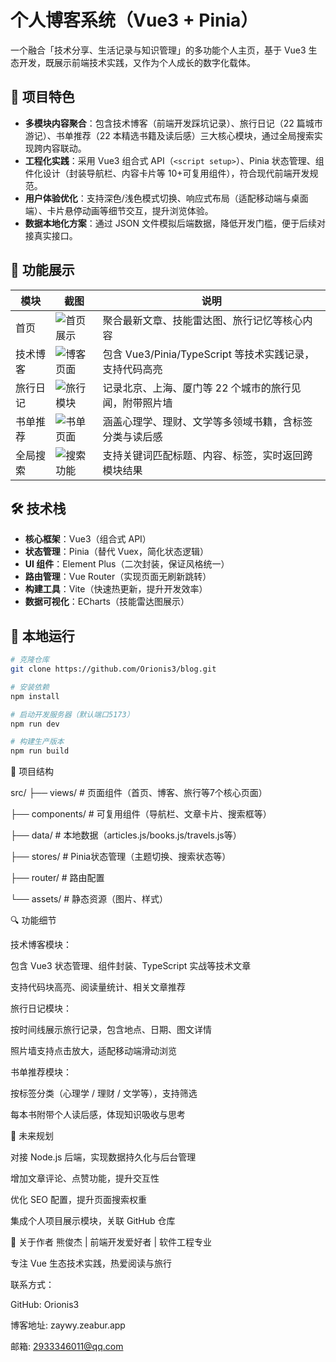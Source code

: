 # 个人博客系统（Vue3 + Pinia）

一个融合「技术分享、生活记录与知识管理」的多功能个人主页，基于 Vue3 生态开发，既展示前端技术实践，又作为个人成长的数字化载体。

## 🌟 项目特色

- **多模块内容聚合**：包含技术博客（前端开发踩坑记录）、旅行日记（22 篇城市游记）、书单推荐（22 本精选书籍及读后感）三大核心模块，通过全局搜索实现跨内容联动。
- **工程化实践**：采用 Vue3 组合式 API（`<script setup>`）、Pinia 状态管理、组件化设计（封装导航栏、内容卡片等 10+可复用组件），符合现代前端开发规范。
- **用户体验优化**：支持深色/浅色模式切换、响应式布局（适配移动端与桌面端）、卡片悬停动画等细节交互，提升浏览体验。
- **数据本地化方案**：通过 JSON 文件模拟后端数据，降低开发门槛，便于后续对接真实接口。

## 📸 功能展示

| 模块     | 截图                                                                                                  | 说明                                                    |
| -------- | ----------------------------------------------------------------------------------------------------- | ------------------------------------------------------- |
| 首页     | ![首页展示](https://raw.githubusercontent.com/Orionis3/blog/main/public/shoye.png) | 聚合最新文章、技能雷达图、旅行记忆等核心内容            |
| 技术博客 | ![博客页面](https://raw.githubusercontent.com/Orionis3/blog/main/public/jishuye.png)     | 包含 Vue3/Pinia/TypeScript 等技术实践记录，支持代码高亮 |
| 旅行日记 | ![旅行模块](https://raw.githubusercontent.com/Orionis3/blog/main/public/lvxing.png)   | 记录北京、上海、厦门等 22 个城市的旅行见闻，附带照片墙  |
| 书单推荐 | ![书单页面](https://raw.githubusercontent.com/Orionis3/blog/main/public/shudan.png)    | 涵盖心理学、理财、文学等多领域书籍，含标签分类与读后感  |
| 全局搜索 | ![搜索功能](https://raw.githubusercontent.com/Orionis3/blog/main/public/quanju.png)   | 支持关键词匹配标题、内容、标签，实时返回跨模块结果      |

## 🛠️ 技术栈

- **核心框架**：Vue3（组合式 API）
- **状态管理**：Pinia（替代 Vuex，简化状态逻辑）
- **UI 组件**：Element Plus（二次封装，保证风格统一）
- **路由管理**：Vue Router（实现页面无刷新跳转）
- **构建工具**：Vite（快速热更新，提升开发效率）
- **数据可视化**：ECharts（技能雷达图展示）

## 🚀 本地运行


```bash
# 克隆仓库
git clone https://github.com/Orionis3/blog.git

# 安装依赖
npm install

# 启动开发服务器（默认端口5173）
npm run dev

# 构建生产版本
npm run build
```

📁 项目结构

src/
├── views/          # 页面组件（首页、博客、旅行等7个核心页面）

├── components/     # 可复用组件（导航栏、文章卡片、搜索框等）

├── data/           # 本地数据（articles.js/books.js/travels.js等）

├── stores/         # Pinia状态管理（主题切换、搜索状态等）

├── router/         # 路由配置

└── assets/         # 静态资源（图片、样式）

🔍 功能细节

技术博客模块：

包含 Vue3 状态管理、组件封装、TypeScript 实战等技术文章

支持代码块高亮、阅读量统计、相关文章推荐

旅行日记模块：

按时间线展示旅行记录，包含地点、日期、图文详情

照片墙支持点击放大，适配移动端滑动浏览

书单推荐模块：

按标签分类（心理学 / 理财 / 文学等），支持筛选

每本书附带个人读后感，体现知识吸收与思考

🔄 未来规划

对接 Node.js 后端，实现数据持久化与后台管理

增加文章评论、点赞功能，提升交互性

优化 SEO 配置，提升页面搜索权重

集成个人项目展示模块，关联 GitHub 仓库


👤 关于作者
熊俊杰 | 前端开发爱好者 | 软件工程专业

专注 Vue 生态技术实践，热爱阅读与旅行

联系方式：

GitHub: Orionis3

博客地址: zaywy.zeabur.app

邮箱: 2933346011@qq.com

